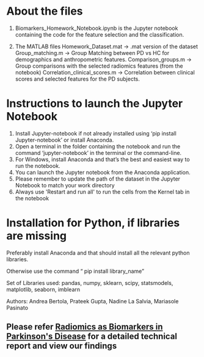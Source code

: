 # About the files

1. Biomarkers_Homework_Notebook.ipynb is the Jupyter notebook containing the code for the feature selection and the classification.

2.  The MATLAB files 
Homework_Dataset.mat -> .mat version of the dataset
Group_matching.m ->  Group Matching between PD vs HC for demographics and anthropometric features.
Comparison_groups.m -> Group comparisons with the selected radiomics features (from the notebook) 
Correlation_clinical_scores.m  -> Correlation between clinical scores and selected features for the PD subjects.


# Instructions to launch the Jupyter Notebook

1. Install Jupyter-notebook if not already installed using ‘pip install Jupyter-notebook’ or install Anaconda.
2. Open a terminal in the folder containing the notebook and run the command ‘jupyter-notebook’ in the terminal or the command-line.
3. For Windows, install Anaconda and that’s the best and easiest way to run the notebook.
4. You can launch the Jupyter notebook from the Anaconda application.
5. Please remember to update the path of the dataset in the Jupyter Notebook to match your work directory
6. Always use 'Restart and run all' to run the cells from the Kernel tab in the notebook


# Installation for Python, if libraries are missing

Preferably install Anaconda and that should install all the relevant python libraries.

Otherwise use the command “ pip install library_name”

Set of Libraries used: pandas, numpy, sklearn, scipy, statsmodels, matplotlib, seaborn, imblearn




Authors: Andrea Bertola, Prateek Gupta, Nadine La Salvia, Mariasole Pasinato

## Please refer [Radiomics as Biomarkers in Parkinson's Disease](https://github.com/kalarimonk/radiomics/blob/main/Biomarkers_Homework_Bertola_Gupta_LaSalvia_Pasinato.pdf) for a detailed technical report and view our findings

